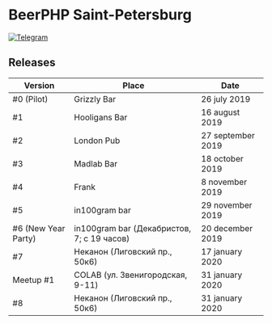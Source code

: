 # BeerPHP Saint-Petersburg

[![Telegram](https://img.shields.io/badge/telegram-join%20chat-blue.svg?style=flat)](https://t.me/beerphp_spb)

## Releases

| Version                    | Place                                                                   | Date              |
| -------------------------- | ----------------------------------------------------------------------- | ----------------- |
| #0 (Pilot)                 | Grizzly Bar                                                             | 26 july 2019      |
| #1                         | Hooligans Bar                                                           | 16 august 2019    |
| #2                         | London Pub                                                              | 27 september 2019 |
| #3                         | Madlab Bar                                                              | 18 october 2019   |
| #4                         | Frank                                                                   | 8 november 2019   |
| #5                         | in100gram bar                                                           | 29 november 2019  |
| #6 (New Year Party)        | in100gram bar (Декабристов, 7; с 19 часов)                              | 20 december 2019  |
| #7                         | Неканон (Лиговский пр., 50к6)                                           | 17 january 2020   |
| Meetup #1                  | COLAB (ул. Звенигородская, 9-11)                                        | 31 january 2020   |
| #8                         | Неканон (Лиговский пр., 50к6)                                           | 31 january 2020   |
